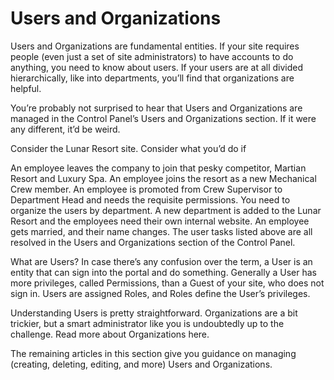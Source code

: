 # Users and Organizations

Users and Organizations are fundamental entities. If your site requires people (even just a set of site administrators) to have accounts to do anything, you need to know about users. If your users are at all divided hierarchically, like into departments, you’ll find that organizations are helpful.

You’re probably not surprised to hear that Users and Organizations are managed in the Control Panel’s Users and Organizations section. If it were any different, it’d be weird.

Consider the Lunar Resort site. Consider what you’d do if

An employee leaves the company to join that pesky competitor, Martian Resort and Luxury Spa.
An employee joins the resort as a new Mechanical Crew member.
An employee is promoted from Crew Supervisor to Department Head and needs the requisite permissions.
You need to organize the users by department.
A new department is added to the Lunar Resort and the employees need their own internal website.
An employee gets married, and their name changes.
The user tasks listed above are all resolved in the Users and Organizations section of the Control Panel.

What are Users?
In case there’s any confusion over the term, a User is an entity that can sign into the portal and do something. Generally a User has more privileges, called Permissions, than a Guest of your site, who does not sign in. Users are assigned Roles, and Roles define the User’s privileges.

Understanding Users is pretty straightforward. Organizations are a bit trickier, but a smart administrator like you is undoubtedly up to the challenge. Read more about Organizations here.

The remaining articles in this section give you guidance on managing (creating, deleting, editing, and more) Users and Organizations.
